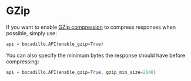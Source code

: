 # GZip

If you want to enable [GZip compression](https://developer.mozilla.org/en-US/docs/Web/HTTP/Headers/Accept-Encoding#Directives) to compress responses when possible, simply use:

```python
api = bocadillo.API(enable_gzip=True)
```

You can also specify the minimum bytes the response should have before compressing:
```python
api = bocadillo.API(enable_gzip=True, gzip_min_size=2048)
```

